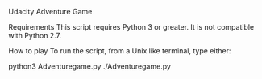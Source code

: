 Udacity Adventure Game


Requirements
This script requires Python 3 or greater. It is not compatible with Python 2.7.

How to play
To run the script, from a Unix like terminal, type either:

python3 Adventuregame.py
./Adventuregame.py